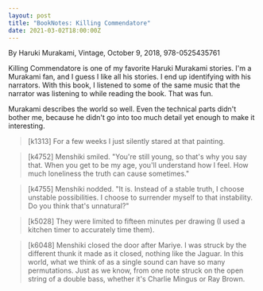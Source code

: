 ```yaml
---
layout: post
title: "BookNotes: Killing Commendatore"
date: 2021-03-02T18:00:00Z
---
```

By Haruki Murakami, Vintage, October 9, 2018, 978-0525435761

Killing Commendatore is one of my favorite Haruki Murakami stories.
I'm a Murakami fan, and I guess I like all his stories. I end up
identifying with his narrators. With this book, I listened to some of
the same music that the narrator was listening to while reading the
book. That was fun.

Murakami describes the world so well. Even the technical parts didn't
bother me, because he didn't go into too much detail yet enough to
make it interesting.

> [k1313] For a few weeks I just silently stared at that painting.

> [k4752] Menshiki smiled. "You're still young, so that's why you say that.
> When you get to be my age, you'll understand how I feel. How much
> loneliness the truth can cause sometimes."

> [k4755] Menshiki nodded. "It is. Instead of a stable truth, I choose
> unstable possibilities. I choose to surrender myself to that instability.
> Do you think that's unnatural?"

> [k5028] They were limited to fifteen minutes per drawing (I used a
> kitchen timer to accurately time them).

> [k6048] Menshiki closed the door after Mariye.
> I was struck by the different thunk it made as it closed, nothing
> like the Jaguar. In this world, what we think of as a single sound can
> have so many permutations. Just as we know, from one note struck on the
> open string of a double bass, whether it's Charlie Mingus or Ray Brown.
